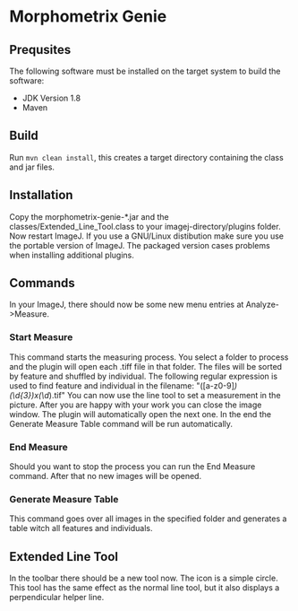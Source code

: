 # Morphometrix Genie

## Prequsites
The following software must be installed on the target system to
build the software:
* JDK Version 1.8
* Maven

## Build
Run `mvn clean install`, this creates a target directory
containing the class and jar files.

## Installation
Copy the morphometrix-genie-*.jar and the classes/Extended_Line_Tool.class
to your imagej-directory/plugins folder. Now restart ImageJ.
If you use a GNU/Linux distibution make sure you use the portable version of
ImageJ. The packaged version cases problems when installing additional plugins.

## Commands
In your ImageJ, there should now be some new menu
entries at Analyze->Measure.

### Start Measure
This command starts the measuring process. You select a folder
to process and the plugin will open each .tiff file in that folder.
The files will be sorted by feature and shuffled by individual.
The following regular expression is used to find feature and individual
in the filename: "([a-z0-9]*)_(\d{3})x_(\d*)\.tif"
You can now use the line tool to set a measurement in the picture.
After you are happy with your work you can close the image window.
The plugin will automatically open the next one.
In the end the Generate Measure Table command will be run automatically.

### End Measure
Should you want to stop the process you can run the End Measure command.
After that no new images will be opened.

### Generate Measure Table
This command goes over all images in the specified folder and generates
a table witch all features and individuals.

## Extended Line Tool
In the toolbar there should be a new tool now. The icon is a simple
circle. This tool has the same effect as the normal line tool,
but it also displays a perpendicular helper line. 